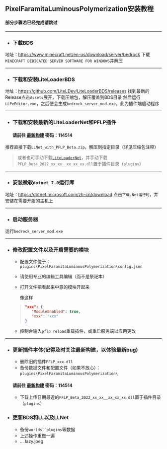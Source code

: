 ## PixelFaramitaLuminousPolymerization安装教程
#### 部分步骤若已经完成请跳过
---
- ### 下载BDS
地址：https://www.minecraft.net/en-us/download/server/bedrock
下载`MINECRAFT DEDICATED SERVER SOFTWARE FOR WINDOWS`并解压

---
- ### 下载和安装LiteLoaderBDS
地址：https://github.com/LiteLDev/LiteLoaderBDS/releases
找到最新的Release点击`Assets`展开，下载压缩包，解压覆盖到BDS目录
然后运行`LLPeEditor.exe`，之后便会生成`bedrock_server_mod.exe`，此为插件端启动程序

---
- ### 下载和安装最新的LiteLoaderNet和PFLP插件
    #### 请前往 [最新构建](https://gxh.lanzoum.com/b03v3gxbi)  密码：114514
推荐直接下载`LLNet_with_PFLP_Beta.zip`，解压到指定目录（详见压缩包注释）
>或者也可手动下载[`LiteLoaderNet`](https://github.com/LiteLDev/LiteLoader.NET)，并手动下载`PFLP_Beta_2022_xx_xx__xx_xx_xx.dll`置于插件目录（`plugins`）
---
- ### 安装微软`dotnet 7.0`运行库
地址：https://dotnet.microsoft.com/zh-cn/download
点击`下载.Net运行时`，并安装在需要开服的主机上

---
- ### 启动服务器
运行`bedrock_server_mod.exe`

---
- ### 修改配置文件以及开启需要的模块
    - 配置文件位于：`plugins\PixelFaramitaLuminousPolymerization\config.json`
    - 请使用专业的编辑工具编辑（而不是祭祀本）

    - 打开文件把看起来中意的模块开起来

        像这样
    >``` json
    >"xxx": {
    >    "ModuleEnabled": true,
    >    "xxx": "xxx"
    >}
    >```

    - 控制台输入`pflp reload`重载插件，或重启服务端以应用更改

---
- ### 更新插件本体(记得及时关注最新构建，以体验最新bug)
    - 删除旧的插件`PFLP_xxx.dll`
    - 备份数据文件和配置文件（如果不放心）：`plugins\PixelFaramitaLuminousPolymerization\`
    #### 请前往 [最新构建](https://gxh.lanzoum.com/b03v3gxbi)  密码：114514
    - 下载上传日期最近的`PFLP_Beta_2022_xx_xx__xx_xx_xx.dll`置于插件目录（`plugins`）
- ### 更新BDS和LL以及LLNet
    - 备份`worlds``plugins`等数据
    - 上述操作重做一遍
    - ...
        lazy.jpeg